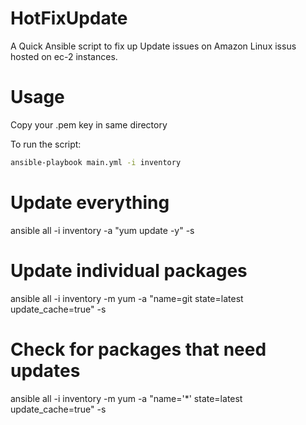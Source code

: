 # HotFixUpdate

A Quick Ansible script to fix up Update issues on Amazon Linux issus hosted on ec-2 instances.

# Usage

Copy your .pem key in same directory

To run the script:
```bash
ansible-playbook main.yml -i inventory
```


# Update everything

ansible all -i inventory -a "yum update -y" -s

# Update individual packages
ansible all -i inventory -m yum -a "name=git state=latest update_cache=true" -s

# Check for packages that need updates

ansible all -i inventory -m yum -a "name='*' state=latest update_cache=true" -s

